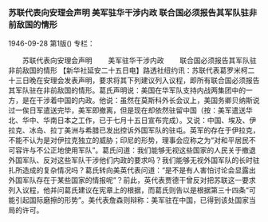 ### 苏联代表向安理会声明  美军驻华干涉内政  联合国必须报告其军队驻非前敌国的情形

1946-09-28
第1版()
专栏：

　　苏联代表向安理会声明
　　美军驻华干涉内政
　　联合国必须报告其军队驻非前敌国的情形
    【新华社延安二十五日电】路透社纽约讯：苏联代表葛罗米柯二十三日晚在安理会发表声明，要求将其下列建议列入议程，即所有联合国必须报告其军队驻在非前敌国的情形。葛氏声明说：美国在华军队支持内战两集团中的一方，是在干涉着中国的内政。他说：虽然在莫斯科外长会议上，美国务卿贝纳斯说过一俟日军遣送完毕，美军即撤离，但是现在却依然驻留中国（按：美军遣送华北、华中、华南日本之工作，已于七月十五日宣布完成）。又说：中国、埃及、伊拉克、冰岛、拉丁美洲与希腊已发出控诉外国军队的驻屯。英军的存在于伊拉克，不能不认为是对伊拉克独立的威胁；印尼的形势，理事会应称之为“对和平居民不可容许与不公正地使用军队”。葛氏问道：我们能够无视这些国家的人民关于撤退外国军队、反对这些军队干涉他们内政的要求吗？我们能够无视外国军队的长时驻扎所造成的复杂情况吗？葛氏转向美英代表问道：“是不是有人害怕讨论会显露出外国军队存在于某些国家的情报呢”？前此，英代表贾德干曾反对把苏联这一要求列入议程，他并问葛氏建议在宪章上的根据，而葛氏则告以是根据第三十四条“可能引起国际磨擦的形势”。美代表詹森则辩称：美军驻在中国，已得到该处国家当局的许可。
